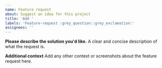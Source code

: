 ```yaml
---
name: Feature request
about: Suggest an idea for this project
title: 'Add '
labels: 'Feature-request :grey_question::grey_exclamation:'
assignees: ''
---
```


**Please describe the solution you'd like.**
A clear and concise description of what the request is.

**Additional context**
Add any other context or screenshots about the feature request here.
